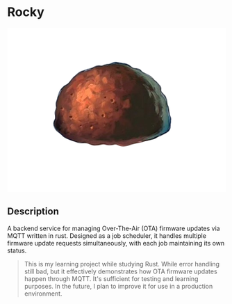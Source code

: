 # Rocky

<p align="center">
  <img src="docs/rocky.png" alt="rocky-patrick"/>
</p>

## Description

A backend service for managing Over-The-Air (OTA) firmware updates via MQTT written in rust. Designed as a job scheduler, it handles multiple firmware update requests simultaneously, with each job maintaining its own status. 

> This is my learning project while studying Rust. While error handling still bad, but it effectively demonstrates how OTA firmware updates happen through MQTT. It's sufficient for testing and learning purposes. In the future, I plan to improve it for use in a production environment. 
